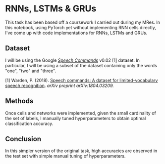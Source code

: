 # RNNs, LSTMs & GRUs

This task has been based off a coursework I carried out during my MRes. In this notebook, using PyTorch yet without implementing RNN cells directly, I've come up with code implementations for RNNs, LSTMs and GRUs.

## Dataset
I will be using the Google [*Speech Commands*](https://www.tensorflow.org/tutorials/sequences/audio_recognition) v0.02 [1] dataset. In particular, I will be using a subset of the dataset containing only the words "one", "two" and "three". 

[1] Warden, P. (2018). [Speech commands: A dataset for limited-vocabulary speech recognition](https://arxiv.org/abs/1804.03209). *arXiv preprint arXiv:1804.03209.*

## Methods
Once cells and networks were implemented, given the small cardinality of the set of labels, I manually tuned hyperparameters to obtain optimal classification accuracy.


## Conclusion
In this simpler version of the original task, high accuracies are observed in the test set with simple manual tuning of hyperparameters.
